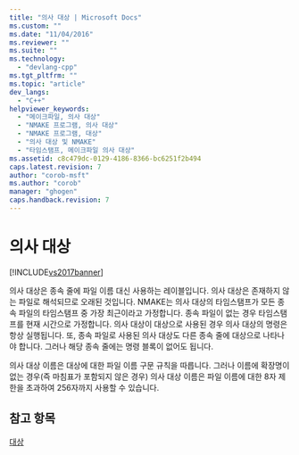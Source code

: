 ```yaml
---
title: "의사 대상 | Microsoft Docs"
ms.custom: ""
ms.date: "11/04/2016"
ms.reviewer: ""
ms.suite: ""
ms.technology: 
  - "devlang-cpp"
ms.tgt_pltfrm: ""
ms.topic: "article"
dev_langs: 
  - "C++"
helpviewer_keywords: 
  - "메이크파일, 의사 대상"
  - "NMAKE 프로그램, 의사 대상"
  - "NMAKE 프로그램, 대상"
  - "의사 대상 및 NMAKE"
  - "타임스탬프, 메이크파일 의사 대상"
ms.assetid: c8c479dc-0129-4186-8366-bc6251f2b494
caps.latest.revision: 7
author: "corob-msft"
ms.author: "corob"
manager: "ghogen"
caps.handback.revision: 7
---
```

# 의사 대상
[!INCLUDE[vs2017banner](../assembler/inline/includes/vs2017banner.md)]

의사 대상은 종속 줄에 파일 이름 대신 사용하는 레이블입니다.  의사 대상은 존재하지 않는 파일로 해석되므로 오래된 것입니다.  NMAKE는 의사 대상의 타임스탬프가 모든 종속 파일의 타임스탬프 중 가장 최근이라고 가정합니다.  종속 파일이 없는 경우 타임스탬프를 현재 시간으로 가정합니다.  의사 대상이 대상으로 사용된 경우 의사 대상의 명령은 항상 실행됩니다.  또, 종속 파일로 사용된 의사 대상도 다른 종속 줄에 대상으로 나타나야 합니다.  그러나 해당 종속 줄에는 명령 블록이 없어도 됩니다.  
  
 의사 대상 이름은 대상에 대한 파일 이름 구문 규칙을 따릅니다.  그러나 이름에 확장명이 없는 경우\(즉 마침표가 포함되지 않은 경우\) 의사 대상 이름은 파일 이름에 대한 8자 제한을 초과하여 256자까지 사용할 수 있습니다.  
  
## 참고 항목  
 [대상](../build/targets.md)